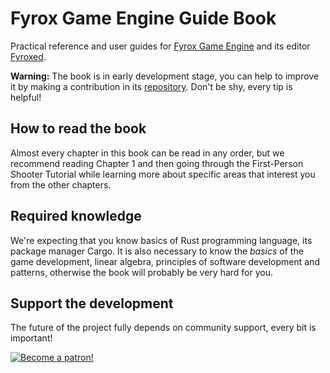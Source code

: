 # Fyrox Game Engine Guide Book

Practical reference and user guides for [Fyrox Game Engine](https://github.com/FyroxEngine/Fyrox) and its 
editor [Fyroxed](https://github.com/FyroxEngine/Fyrox/tree/master/editor).

**Warning:** The book is in early development stage, you can help to improve it by making a contribution in its
[repository](https://github.com/fyrox-book/fyrox-book.github.io). Don't be shy, every tip is helpful!

## How to read the book

Almost every chapter in this book can be read in any order, but we recommend reading Chapter 1 and then going
through the First-Person Shooter Tutorial while learning more about specific areas that interest you from the 
other chapters.

## Required knowledge

We're expecting that you know basics of Rust programming language, its package manager Cargo. It is also necessary
to know the _basics_ of the game development, linear algebra, principles of software development and patterns, 
otherwise the book will probably be very hard for you.

## Support the development

The future of the project fully depends on community support, every bit is important!

[![Become a patron!](https://c5.patreon.com/external/logo/become_a_patron_button.png)](https://www.patreon.com/mrdimas)
